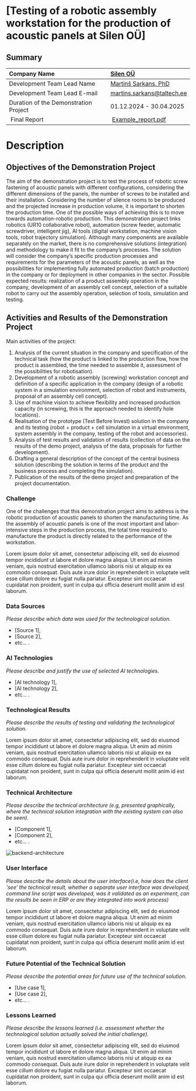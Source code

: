 # [Testing of a robotic assembly workstation for the production of acoustic panels at Silen OÜ]

## Summary
| Company Name | [Silen OÜ](https://silen.com/en) |
| :--- | :--- |
| Development Team Lead Name | [Martinš Sarkans, PhD](https://www.etis.ee/CV/Martins_Sarkans/eng/) |
| Development Team Lead E-mail | [martins.sarkans@taltech.ee](mailto:martins.sarkans@taltech.ee) |
| Duration of the Demonstration Project | 01.12.2024 - 30.04.2025 |
| Final Report | [Example_report.pdf](https://github.com/ai-robotics-estonia/_project_template_/files/13800685/IC-One-Page-Project-Status-Report-10673_PDF.pdf) |

# Description

## Objectives of the Demonstration Project

The aim of the demonstration project is to test the process of robotic screw fastening of acoustic panels with different configurations, considering the different dimensions of the panels, the number of screws to be installed and their installation. Considering the number of silence rooms to be produced and the projected increase in production volume, it is important to shorten the production time. One of the possible ways of achieving this is to move towards automation-robotic production.
This demonstration project links robotics (UR10 collaborative robot), automation (screw feeder, automatic screwdriver, intelligent jig), AI tools (digital workstation, machine vision tools, robot trajectory simulation).
Although many components are available separately on the market, there is no comprehensive solutions (integration) and methodology to make it fit to the company’s processes. The solution will consider the company’s specific production processes and requirements for the parameters of the acoustic panels, as well as the possibilities for implementing fully automated production (batch production) in the company or for deployment in other companies in the sector. Possible expected results: realization of a product assembly operation in the company, development of an assembly cell concept, selection of a suitable robot to carry out the assembly operation, selection of tools, simulation and testing.

## Activities and Results of the Demonstration Project
Main activities of the project:
1. Analysis of the current situation in the company and specification of the technical task (how the product is linked to the production flow, how the product is assembled, the time needed to assemble it, assessment of the possibilities for robotisation).
2. Development of a robotic assembly (screwing) workstation concept and definition of a specific application in the company (design of a robotic system in a simulation environment, selection of robot and instruments, proposal of an assembly cell concept).
3. Use of machine vision to achieve flexibility and increased production capacity (in screwing, this is the approach needed to identify hole locations).
4. Realisation of the prototype (Test Before Invest) solution in the company and its testing (robot + product + cell simulation in a virtual environment, system assembly in the company, testing of the robot and accessories).
5. Analysis of test results and validation of results (collection of data on the results of the demo project, analysis of the data, proposals for further development).
6. Drafting a general description of the concept of the central business solution (describing the solution in terms of the product and the business process and completing the simulation).
7. Publication of the results of the demo project and preparation of the project documentation.



### Challenge

One of the challenges that this demonstration project aims to address is the robotic production of acoustic panels to shorten the manufacturing time. As the assembly of acoustic panels is one of the most important and labor-intensive steps in the production process, the total time required to manufacture the product is directly related to the performance of the workstation.

Lorem ipsum dolor sit amet, consectetur adipiscing elit, sed do eiusmod tempor incididunt ut labore et dolore magna aliqua. Ut enim ad minim veniam, quis nostrud exercitation ullamco laboris nisi ut aliquip ex ea commodo consequat. Duis aute irure dolor in reprehenderit in voluptate velit esse cillum dolore eu fugiat nulla pariatur. Excepteur sint occaecat cupidatat non proident, sunt in culpa qui officia deserunt mollit anim id est laborum.

### Data Sources
*Please describe which data was used for the technological solution.*  
- [Source 1],
- [Source 2],
- etc... .

### AI Technologies
*Please describe and justify the use of selected AI technologies.*
- [AI technology 1],
- [AI technology 2],
- etc... .

### Technological Results
*Please describe the results of testing and validating the technological solution.*

Lorem ipsum dolor sit amet, consectetur adipiscing elit, sed do eiusmod tempor incididunt ut labore et dolore magna aliqua. Ut enim ad minim veniam, quis nostrud exercitation ullamco laboris nisi ut aliquip ex ea commodo consequat. Duis aute irure dolor in reprehenderit in voluptate velit esse cillum dolore eu fugiat nulla pariatur. Excepteur sint occaecat cupidatat non proident, sunt in culpa qui officia deserunt mollit anim id est laborum.

### Technical Architecture
*Please describe the technical architecture (e.g, presented graphically, where the technical solution integration with the existing system can also be seen).*
- [Component 1],
- [Component 2], 
- etc... .

![backend-architecture](https://github.com/ai-robotics-estonia/_project_template_/assets/15941300/6d405b21-3454-4bd3-9de5-d4daad7ac5b7)


### User Interface 
*Please describe the details about the user interface(i.e, how does the client 'see' the technical result, whether a separate user interface was developed, command line script was developed, was it validated as an experiment, can the results be seen in ERP or are they integrated into work process)*

Lorem ipsum dolor sit amet, consectetur adipiscing elit, sed do eiusmod tempor incididunt ut labore et dolore magna aliqua. Ut enim ad minim veniam, quis nostrud exercitation ullamco laboris nisi ut aliquip ex ea commodo consequat. Duis aute irure dolor in reprehenderit in voluptate velit esse cillum dolore eu fugiat nulla pariatur. Excepteur sint occaecat cupidatat non proident, sunt in culpa qui officia deserunt mollit anim id est laborum.

### Future Potential of the Technical Solution
*Please describe the potential areas for future use of the technical solution.*
- [Use case 1],
- [Use case 2],
- etc... .

### Lessons Learned
*Please describe the lessons learned (i.e. assessment whether the technological solution actually solved the initial challenge).*

Lorem ipsum dolor sit amet, consectetur adipiscing elit, sed do eiusmod tempor incididunt ut labore et dolore magna aliqua. Ut enim ad minim veniam, quis nostrud exercitation ullamco laboris nisi ut aliquip ex ea commodo consequat. Duis aute irure dolor in reprehenderit in voluptate velit esse cillum dolore eu fugiat nulla pariatur. Excepteur sint occaecat cupidatat non proident, sunt in culpa qui officia deserunt mollit anim id est laborum.

